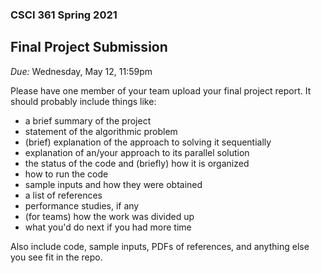 ### CSCI 361 Spring 2021
## Final Project Submission

*Due:* Wednesday, May 12, 11:59pm

Please have one member of your team upload your final project report.
It should probably include things like:

* a brief summary of the project
* statement of the algorithmic problem
* (brief) explanation of the approach to solving it sequentially
* explanation of an/your approach to its parallel solution
* the status of the code and (briefly) how it is organized
* how to run the code
* sample inputs and how they were obtained
* a list of references
* performance studies, if any
* (for teams) how the work was divided up
* what you'd do next if you had more time

Also include code, sample inputs, PDFs of references, and anything else you see fit in the repo.
